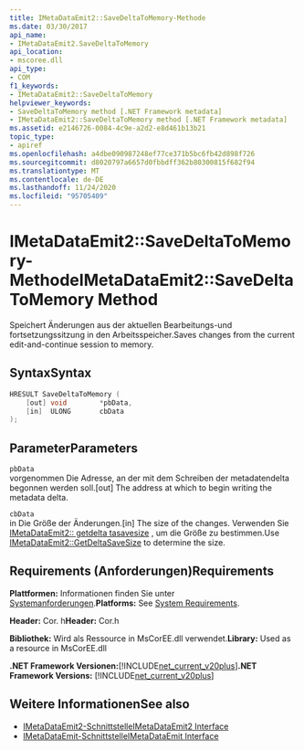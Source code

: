 ```yaml
---
title: IMetaDataEmit2::SaveDeltaToMemory-Methode
ms.date: 03/30/2017
api_name:
- IMetaDataEmit2.SaveDeltaToMemory
api_location:
- mscoree.dll
api_type:
- COM
f1_keywords:
- IMetaDataEmit2::SaveDeltaToMemory
helpviewer_keywords:
- SaveDeltaToMemory method [.NET Framework metadata]
- IMetaDataEmit2::SaveDeltaToMemory method [.NET Framework metadata]
ms.assetid: e2146726-0084-4c9e-a2d2-e8d461b13b21
topic_type:
- apiref
ms.openlocfilehash: a4dbe090987248ef77ce371b5bc6fb42d898f726
ms.sourcegitcommit: d8020797a6657d0fbbdff362b80300815f682f94
ms.translationtype: MT
ms.contentlocale: de-DE
ms.lasthandoff: 11/24/2020
ms.locfileid: "95705409"
---
```

# <a name="imetadataemit2savedeltatomemory-method"></a><span data-ttu-id="a01ab-102">IMetaDataEmit2::SaveDeltaToMemory-Methode</span><span class="sxs-lookup"><span data-stu-id="a01ab-102">IMetaDataEmit2::SaveDeltaToMemory Method</span></span>

<span data-ttu-id="a01ab-103">Speichert Änderungen aus der aktuellen Bearbeitungs-und fortsetzungssitzung in den Arbeitsspeicher.</span><span class="sxs-lookup"><span data-stu-id="a01ab-103">Saves changes from the current edit-and-continue session to memory.</span></span>  
  
## <a name="syntax"></a><span data-ttu-id="a01ab-104">Syntax</span><span class="sxs-lookup"><span data-stu-id="a01ab-104">Syntax</span></span>  
  
```cpp  
HRESULT SaveDeltaToMemory (  
    [out] void        *pbData,
    [in]  ULONG       cbData  
);  
```  
  
## <a name="parameters"></a><span data-ttu-id="a01ab-105">Parameter</span><span class="sxs-lookup"><span data-stu-id="a01ab-105">Parameters</span></span>  

 `pbData`  
 <span data-ttu-id="a01ab-106">vorgenommen Die Adresse, an der mit dem Schreiben der metadatendelta begonnen werden soll.</span><span class="sxs-lookup"><span data-stu-id="a01ab-106">[out] The address at which to begin writing the metadata delta.</span></span>  
  
 `cbData`  
 <span data-ttu-id="a01ab-107">in Die Größe der Änderungen.</span><span class="sxs-lookup"><span data-stu-id="a01ab-107">[in] The size of the changes.</span></span> <span data-ttu-id="a01ab-108">Verwenden Sie [IMetaDataEmit2:: getdelta tasavesize](imetadataemit2-getdeltasavesize-method.md) , um die Größe zu bestimmen.</span><span class="sxs-lookup"><span data-stu-id="a01ab-108">Use [IMetaDataEmit2::GetDeltaSaveSize](imetadataemit2-getdeltasavesize-method.md) to determine the size.</span></span>  
  
## <a name="requirements"></a><span data-ttu-id="a01ab-109">Requirements (Anforderungen)</span><span class="sxs-lookup"><span data-stu-id="a01ab-109">Requirements</span></span>  

 <span data-ttu-id="a01ab-110">**Plattformen:** Informationen finden Sie unter [Systemanforderungen](../../get-started/system-requirements.md).</span><span class="sxs-lookup"><span data-stu-id="a01ab-110">**Platforms:** See [System Requirements](../../get-started/system-requirements.md).</span></span>  
  
 <span data-ttu-id="a01ab-111">**Header:** Cor. h</span><span class="sxs-lookup"><span data-stu-id="a01ab-111">**Header:** Cor.h</span></span>  
  
 <span data-ttu-id="a01ab-112">**Bibliothek:** Wird als Ressource in MsCorEE.dll verwendet.</span><span class="sxs-lookup"><span data-stu-id="a01ab-112">**Library:** Used as a resource in MsCorEE.dll</span></span>  
  
 <span data-ttu-id="a01ab-113">**.NET Framework Versionen:**[!INCLUDE[net_current_v20plus](../../../../includes/net-current-v20plus-md.md)]</span><span class="sxs-lookup"><span data-stu-id="a01ab-113">**.NET Framework Versions:** [!INCLUDE[net_current_v20plus](../../../../includes/net-current-v20plus-md.md)]</span></span>  
  
## <a name="see-also"></a><span data-ttu-id="a01ab-114">Weitere Informationen</span><span class="sxs-lookup"><span data-stu-id="a01ab-114">See also</span></span>

- [<span data-ttu-id="a01ab-115">IMetaDataEmit2-Schnittstelle</span><span class="sxs-lookup"><span data-stu-id="a01ab-115">IMetaDataEmit2 Interface</span></span>](imetadataemit2-interface.md)
- [<span data-ttu-id="a01ab-116">IMetaDataEmit-Schnittstelle</span><span class="sxs-lookup"><span data-stu-id="a01ab-116">IMetaDataEmit Interface</span></span>](imetadataemit-interface.md)
